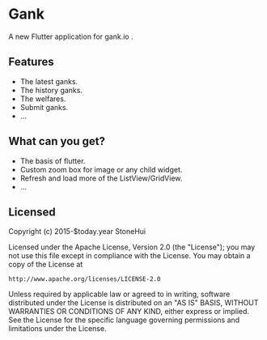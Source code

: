 # Gank

A new Flutter application for gank.io .

## Features

* The latest ganks.
* The history ganks.
* The welfares.
* Submit ganks.
* ...

## What can you get?

* The basis of flutter.
* Custom zoom box for image or any child widget.
* Refresh and load more of the ListView/GridView.
* ...

## Licensed

Copyright (c) 2015-$today.year StoneHui

Licensed under the Apache License, Version 2.0 (the "License");
you may not use this file except in compliance with the License.
You may obtain a copy of the License at

    http://www.apache.org/licenses/LICENSE-2.0

Unless required by applicable law or agreed to in writing, software
distributed under the License is distributed on an "AS IS" BASIS,
WITHOUT WARRANTIES OR CONDITIONS OF ANY KIND, either express or implied.
See the License for the specific language governing permissions and
limitations under the License.
